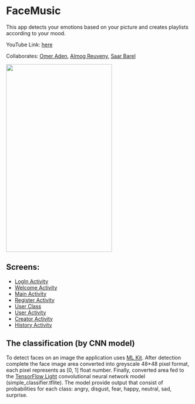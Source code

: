 
# FaceMusic
This app detects your emotions based on your picture and creates playlists according to your mood.  

YouTube Link: [here](https://www.youtube.com/watch?v=qLjUGwrKTVs)

Collaborates: [Omer Aden](https://github.com/omer6546), [Almog Reuveny](https://github.com/almogre02), [Saar Barel](https://github.com/saar95)


<img src="https://user-images.githubusercontent.com/20986238/146235701-4a91d541-29f8-4fdb-9999-c7a6fdd8f42e.jpg" width="288" height="512">



## Screens:
  * [LogIn Activity](https://github.com/almogre02/FaceMusic/blob/main/app/src/main/java/com/lampa/emotionrecognition/LoginActivity.java)
  * [Welcome Activity](https://github.com/almogre02/FaceMusic/blob/main/app/src/main/java/com/lampa/emotionrecognition/WelcomeActivity.java)
  * [Main Activity](https://github.com/almogre02/FaceMusic/blob/main/app/src/main/java/com/lampa/emotionrecognition/MainActivity.java)
  * [Register Activity](https://github.com/almogre02/FaceMusic/blob/main/app/src/main/java/com/lampa/emotionrecognition/RegisterActivity.java)
  * [User Class](https://github.com/almogre02/FaceMusic/blob/main/app/src/main/java/com/lampa/emotionrecognition/UserClass.java)
  * [User Activity](https://github.com/almogre02/FaceMusic/blob/main/app/src/main/java/com/lampa/emotionrecognition/UserActivity.java)
  * [Creator Activity](https://github.com/almogre02/FaceMusic/blob/main/app/src/main/java/com/lampa/emotionrecognition/CreatorActivity.java)
  * [History Activity](https://github.com/almogre02/FaceMusic/blob/main/app/src/main/java/com/lampa/emotionrecognition/HistoryActivity.java)
  


## The classification (by CNN model)
To detect faces on an image the application uses [ML Kit](https://developers.google.com/ml-kit).
After detection complete the face image area converted into greyscale 48*48 pixel format, each pixel represents as [0, 1] float number.
Finally, converted area fed to the [TensorFlow Light](https://www.tensorflow.org/lite/guide) convolutional neural network model (simple_classifier.tflite).
The model provide output that consist of probabilities for each class: angry, disgust, fear, happy, neutral, sad, surprise.  

